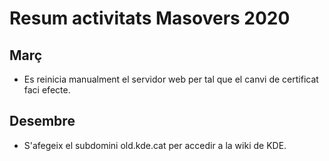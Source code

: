 # Resum activitats Masovers 2020
## Març
* Es reinicia manualment el servidor web per tal que el canvi de certificat faci efecte.

## Desembre
* S'afegeix el subdomini old.kde.cat per accedir a la wiki de KDE.
